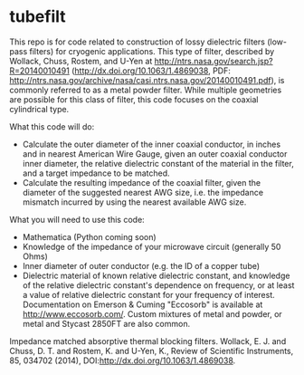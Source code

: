 # tubefilt
This repo is for code related to construction of lossy dielectric filters (low-pass filters) for cryogenic applications. This type of filter, described by Wollack, Chuss, Rostem, and U-Yen at http://ntrs.nasa.gov/search.jsp?R=20140010491 (http://dx.doi.org/10.1063/1.4869038, PDF: http://ntrs.nasa.gov/archive/nasa/casi.ntrs.nasa.gov/20140010491.pdf), is commonly referred to as a metal powder filter. While multiple geometries are possible for this class of filter, this code focuses on the coaxial cylindrical type. 

What this code will do:
- Calculate the outer diameter of the inner coaxial conductor, in inches and in nearest American Wire Gauge, given an outer coaxial conductor inner diameter, the relative dielectric constant of the material in the filter, and a target impedance to be matched.
- Calculate the resulting impedance of the coaxial filter, given the diameter of the suggested nearest AWG size, i.e. the impedance mismatch incurred by using the nearest available AWG size.

What you will need to use this code:
- Mathematica (Python coming soon)
- Knowledge of the impedance of your microwave circuit (generally 50 Ohms)
- Inner diameter of outer conductor (e.g. the ID of a copper tube)
- Dielectric material of known relative dielectric constant, and knowledge of the relative dielectric constant's dependence on frequency, or at least a value of relative dielectric constant for your frequency of interest. Documentation on Emerson & Cuming "Eccosorb" is available at http://www.eccosorb.com/. Custom mixtures of metal and powder, or metal and Stycast 2850FT are also common.

Impedance matched absorptive thermal blocking filters.
Wollack, E. J. and Chuss, D. T. and Rostem, K. and U-Yen, K., Review of Scientific Instruments, 85, 034702 (2014), DOI:http://dx.doi.org/10.1063/1.4869038.
